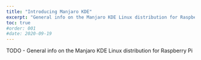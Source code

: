 ```yaml
---
title: "Introducing Manjaro KDE"
excerpt: "General info on the Manjaro KDE Linux distribution for Raspberry Pi"
toc: true
#order: 001
#date: 2020-09-19 
---
```


TODO - General info on the Manjaro KDE Linux distribution for Raspberry Pi